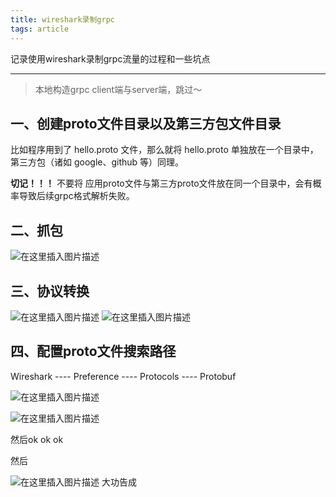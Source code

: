 ```yaml
---
title: wireshark录制grpc
tags: article
---
```


记录使用wireshark录制grpc流量的过程和一些坑点

<!--more-->

---

> 本地构造grpc client端与server端，跳过～


## 一、创建proto文件目录以及第三方包文件目录
比如程序用到了 hello.proto 文件，那么就将 hello.proto 单独放在一个目录中，第三方包（诸如 google、github 等）同理。

**切记！！！** 不要将 应用proto文件与第三方proto文件放在同一个目录中，会有概率导致后续grpc格式解析失败。

## 二、抓包
![在这里插入图片描述](https://img-blog.csdnimg.cn/ab91142abb254f7ea9f4429d9d33e50c.png)
## 三、协议转换
![在这里插入图片描述](https://img-blog.csdnimg.cn/34ffab246ac04b9a8951b97880d58dcc.png)
![在这里插入图片描述](https://img-blog.csdnimg.cn/ca5f2bf3e85f40fcb0dcc2751e67f730.png)
## 四、配置proto文件搜索路径
Wireshark ---- Preference ---- Protocols ---- Protobuf

![在这里插入图片描述](https://img-blog.csdnimg.cn/12a9ed243690478380028a345177b739.png)

![在这里插入图片描述](https://img-blog.csdnimg.cn/af267fc54f0d4fd9a10b656ebc330c26.png)

然后ok ok ok

然后

![在这里插入图片描述](https://img-blog.csdnimg.cn/8843a096cc6c46bd9b8530656f5a7b93.png)
大功告成